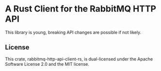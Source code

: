 # A Rust Client for the RabbitMQ HTTP API

This library is young, breaking API changes are possible if not likely.

## License

This crate, rabbitmq-http-api-client-rs, is dual-licensed under
the Apache Software License 2.0 and the MIT license.
